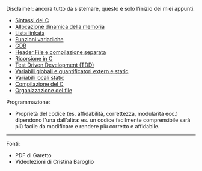 Disclaimer: ancora tutto da sistemare, questo è solo l'inizio dei miei appunti.
- [Sintassi del C](Sintassi%20del%20C.md)
- [Allocazione dinamica della memoria](Allocazione%20dinamica%20della%20memoria.md)
- [Lista linkata](Lista%20linkata.md)
- [Funzioni variadiche](Funzioni%20variadiche.md)
- [GDB](GDB.md)
- [Header File e compilazione separata](Header%20File%20e%20compilazione%20separata.md)
- [Ricorsione in C](Ricorsione%20in%20C.md)
- [Test Driven Development (TDD)](Test%20Driven%20Development%20(TDD).md)
- [Variabili globali e quantificatori extern e static](Variabili%20globali%20e%20quantificatori%20extern%20e%20static.md)
- [Variabili locali static](Variabili%20locali%20static.md)
- [Compilazione del C](Compilazione%20del%20C.md)
- [Organizzazione dei file](Organizzazione%20dei%20file.md)

Programmazione:
- Proprietà del codice (es. affidabilità, correttezza, modularità ecc.) dipendono l'una dall'altra: es. un codice facilmente comprensibile sarà più facile da modificare e rendere più corretto e affidabile.

---

Fonti:
- PDF di Garetto
- Videolezioni di Cristina Baroglio